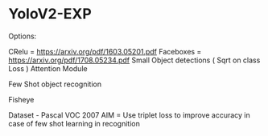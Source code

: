 # YoloV2-EXP


Options:

  CRelu = https://arxiv.org/pdf/1603.05201.pdf
  Faceboxes = https://arxiv.org/pdf/1708.05234.pdf
  Small Object detections ( Sqrt on class Loss )
  Attention Module
  
  
  Few Shot object recognition
  
  Fisheye
  
  Dataset - Pascal VOC 2007
  AIM = Use triplet loss to improve accuracy in case of few shot learning in recognition
